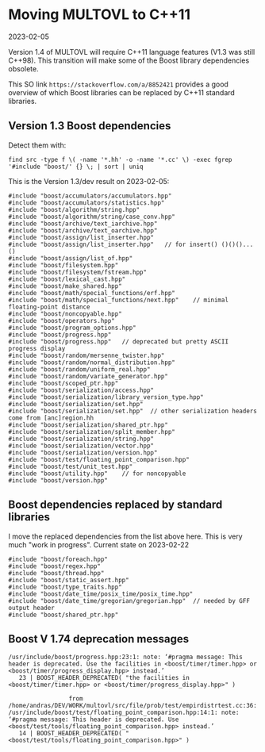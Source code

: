 # Moving MULTOVL to C++11

2023-02-05

Version 1.4 of MULTOVL will require C++11 language features
(V1.3 was still C++98). This transition will make some of the Boost
library dependencies obsolete.

This SO link `https://stackoverflow.com/a/8852421` provides a good overview
of which Boost libraries can be replaced by C++11 standard libraries.

## Version 1.3 Boost dependencies

Detect them with:

`find src -type f \( -name '*.hh' -o -name '*.cc' \) -exec fgrep '#include "boost/' {} \; | sort | uniq`

This is the Version 1.3/dev result on 2023-02-05:

```
#include "boost/accumulators/accumulators.hpp"
#include "boost/accumulators/statistics.hpp"
#include "boost/algorithm/string.hpp"
#include "boost/algorithm/string/case_conv.hpp"
#include "boost/archive/text_iarchive.hpp"
#include "boost/archive/text_oarchive.hpp"
#include "boost/assign/list_inserter.hpp"
#include "boost/assign/list_inserter.hpp"   // for insert() ()()()...()
#include "boost/assign/list_of.hpp"
#include "boost/filesystem.hpp"
#include "boost/filesystem/fstream.hpp"
#include "boost/lexical_cast.hpp"
#include "boost/make_shared.hpp"
#include "boost/math/special_functions/erf.hpp"
#include "boost/math/special_functions/next.hpp"    // minimal floating-point distance
#include "boost/noncopyable.hpp"
#include "boost/operators.hpp"
#include "boost/program_options.hpp"
#include "boost/progress.hpp"
#include "boost/progress.hpp"   // deprecated but pretty ASCII progress display
#include "boost/random/mersenne_twister.hpp"
#include "boost/random/normal_distribution.hpp"
#include "boost/random/uniform_real.hpp"
#include "boost/random/variate_generator.hpp"
#include "boost/scoped_ptr.hpp"
#include "boost/serialization/access.hpp"
#include "boost/serialization/library_version_type.hpp"
#include "boost/serialization/set.hpp"
#include "boost/serialization/set.hpp"  // other serialization headers come from [anc]region.hh
#include "boost/serialization/shared_ptr.hpp"
#include "boost/serialization/split_member.hpp"
#include "boost/serialization/string.hpp"
#include "boost/serialization/vector.hpp"
#include "boost/serialization/version.hpp"
#include "boost/test/floating_point_comparison.hpp"
#include "boost/test/unit_test.hpp"
#include "boost/utility.hpp"    // for noncopyable
#include "boost/version.hpp"
```

## Boost dependencies replaced by standard libraries

I move the replaced dependencies from the list above here.
This is very much "work in progress".
Current state on 2023-02-22

```
#include "boost/foreach.hpp"
#include "boost/regex.hpp"
#include "boost/thread.hpp"
#include "boost/static_assert.hpp"
#include "boost/type_traits.hpp"
#include "boost/date_time/posix_time/posix_time.hpp"
#include "boost/date_time/gregorian/gregorian.hpp"  // needed by GFF output header
#include "boost/shared_ptr.hpp"
```

## Boost V 1.74 deprecation messages

```
/usr/include/boost/progress.hpp:23:1: note: ‘#pragma message: This header is deprecated. Use the facilities in <boost/timer/timer.hpp> or <boost/timer/progress_display.hpp> instead.’
   23 | BOOST_HEADER_DEPRECATED( "the facilities in <boost/timer/timer.hpp> or <boost/timer/progress_display.hpp>" )
```

```
                 from /home/andras/DEV/WORK/multovl/src/file/prob/test/empirdistrtest.cc:36:
/usr/include/boost/test/floating_point_comparison.hpp:14:1: note: ‘#pragma message: This header is deprecated. Use <boost/test/tools/floating_point_comparison.hpp> instead.’
   14 | BOOST_HEADER_DEPRECATED( "<boost/test/tools/floating_point_comparison.hpp>" )
```